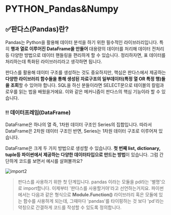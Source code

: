 # PYTHON_Pandas&Numpy

## ✅판다스(Pandas)란?
Pandas는 Python을 활용해 데이터 분석을 하기 위한 필수적인 라이브러리입니다. 특히 **행과 열로 이루어진 DataFrame을 만들어**
대용량의 데이터를 처리해 데이터 전처리 등 다양한 방법으로 데이터 핸들링을 편리하게 할 수 있습니다. 정리하자면, 표 데이터를 처리하는데 
특화된 라이브러리라고 생각하면 됩니다. 

판다스를 활용해 데이터 구조를 생성하는 것도 중요하지만, 핵심은 판다스에서 제공하는 
**다양한 라이브러리 함수들을 통해 생성된 자료구조의 일부데이터(특정 열 OR 특정 행)들을 조회**할 수 있어야 합니다.
SQL을 하신 분들이라면 SELECT문으로 테이블의 칼럼과 로우를 읽는 법을 배웠을거에요. 이와 같은 메커니즘이 판다스의
핵심 기능이라 할 수 있습니다.

### ‼ 데이터프레임(DataFrame)
DataFrame은 하나의 열 즉, 1차원 데이터 구조인 Series의 집합입니다. 따라서 DataFrame은 2차원 데이터 구조인 반면, 
Series는 1차원 데이터 구조로 이루어져 있습니다. 

DataFrame은 크게 두 가지 방법으로 생성할 수 있습니다. **첫 번째 list, dictionary, tuple등 파이썬에서 제공하는 다양한
데이터타입으로 만드는 방법**이 있습니다. 
그럼 간단하게 코드를 보면서 예시를 살펴볼까요?

![import2](https://user-images.githubusercontent.com/72958464/124281508-bc860d80-db84-11eb-808a-6f0296f86933.jpg)

> 판다스를 사용하기 위한 첫 단계입니다. pandas 이라는 모듈을 pd라는 '별명'으로 import합니다. 이제부터 '판다스를 사용할거야'라고
  선언하는거지요. 파이썬에서는 다음과 같은 형식으로 **Module.Function()** 라이브러리 혹은 모듈에 있는 함수를 사용하게 되는데,
  그때마다 'pandas'를 타이핑하는 것 보다 'pd'라는 약칭으로 간결하게 코드를 작성할 수 있도록 정의합니다.


